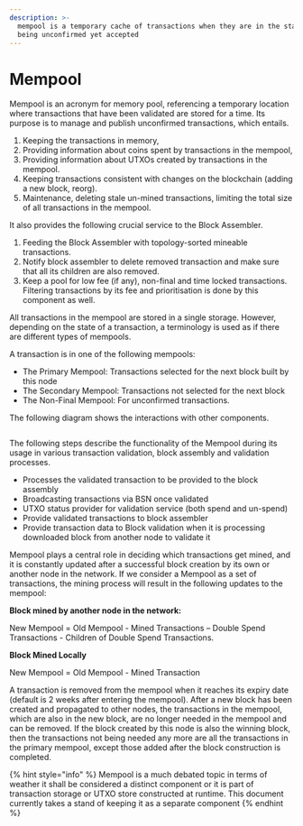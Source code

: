 ```yaml
---
description: >-
  mempool is a temporary cache of transactions when they are in the state of
  being unconfirmed yet accepted
---
```


# Mempool

Mempool is an acronym for memory pool, referencing a temporary location where transactions that have been validated are stored for a time. Its purpose is to manage and publish unconfirmed transactions, which entails.

1. Keeping the transactions in memory,
2. Providing information about coins spent by transactions in the mempool,
3. Providing information about UTXOs created by transactions in the mempool.
4. Keeping transactions consistent with changes on the blockchain (adding a new block, reorg).
5. Maintenance, deleting stale un-mined transactions, limiting the total size of all transactions in the mempool.

It also provides the following crucial service to the Block Assembler.

1. Feeding the Block Assembler with topology-sorted mineable transactions.
2. Notify block assembler to delete removed transaction and make sure that all its children are also removed.
3. Keep a pool for low fee (if any), non-final and time locked transactions. Filtering transactions by its fee and prioritisation is done by this component as well.

All transactions in the mempool are stored in a single storage. However, depending on the state of a transaction, a terminology is used as if there are different types of mempools.

A transaction is in one of the following mempools:

* The Primary Mempool: Transactions selected for the next block built by this node
* The Secondary Mempool: Transactions not selected for the next block
* The Non-Final Mempool: For unconfirmed transactions.

The following diagram shows the interactions with other components.

<figure><img src="../.gitbook/assets/NodeAndItsOperations_Slide09.png" alt=""><figcaption></figcaption></figure>



The following steps describe the functionality of the Mempool during its usage in various transaction validation, block assembly and validation processes.

* Processes the validated transaction to be provided to the block assembly
* Broadcasting transactions via BSN once validated
* UTXO status provider for validation service (both spend and un-spend)
* Provide validated transactions to block assembler
* Provide transaction data to Block validation when it is processing downloaded block from another node to validate it

Mempool plays a central role in deciding which transactions get mined, and it is constantly updated after a successful block creation by its own or another node in the network. If we consider a Mempool as a set of transactions, the mining process will result in the following updates to the mempool:

**Block mined by another node in the network:**

New Mempool = Old Mempool - Mined Transactions – Double Spend Transactions - Children of Double Spend Transactions.

**Block Mined Locally**

New Mempool = Old Mempool - Mined Transaction

A transaction is removed from the mempool when it reaches its expiry date (default is 2 weeks after entering the mempool). After a new block has been created and propagated to other nodes, the transactions in the mempool, which are also in the new block, are no longer needed in the mempool and can be removed. If the block created by this node is also the winning block, then the transactions not being needed any more are all the transactions in the primary mempool, except those added after the block construction is completed.

{% hint style="info" %}
Mempool is a much debated topic in terms of weather it shall be considered a distinct component or it is part of transaction storage or UTXO store constructed at runtime. This document currently takes a stand of keeping it as a separate component
{% endhint %}
